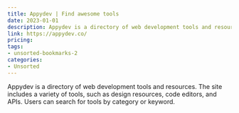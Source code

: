 ```yaml
---
title: Appydev | Find awesome tools
date: 2023-01-01
description: Appydev is a directory of web development tools and resources. The site includes a variety of tools, such as design resources, code editors, and APIs. Users can search for tools by category or keyword.
link: https://appydev.co/
pricing: 
tags: 
- unsorted-bookmarks-2 
categories: 
- Unsorted 
---
```


Appydev is a directory of web development tools and resources. The site includes a variety of tools, such as design resources, code editors, and APIs. Users can search for tools by category or keyword.